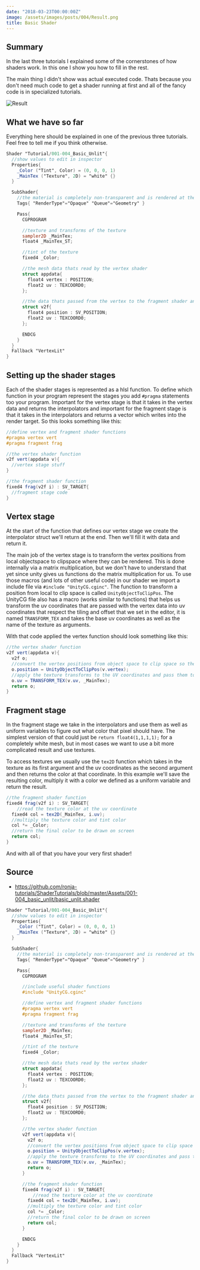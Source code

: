 ```yaml
---
date: "2018-03-23T00:00:00Z"
image: /assets/images/posts/004/Result.png
title: Basic Shader
---
```


## Summary

In the last three tutorials I explained some of the cornerstones of how shaders work. In this one I show you how to fill in the rest.

The main thing I didn't show was actual executed code. Thats because you don't need much code to get a shader running at first and all of the fancy code is in specialized tutorials.

![Result](/assets/images/posts/004/Result.png)

## What we have so far

Everything here should be explained in one of the previous three tutorials. Feel free to tell me if you think otherwise.

```glsl
Shader "Tutorial/001-004_Basic_Unlit"{
  //show values to edit in inspector
  Properties{
    _Color ("Tint", Color) = (0, 0, 0, 1)
    _MainTex ("Texture", 2D) = "white" {}
  }

  SubShader{
    //the material is completely non-transparent and is rendered at the same time as the other opaque geometry
    Tags{ "RenderType"="Opaque" "Queue"="Geometry" }

    Pass{
      CGPROGRAM

      //texture and transforms of the texture
      sampler2D _MainTex;
      float4 _MainTex_ST;

      //tint of the texture
      fixed4 _Color;

      //the mesh data thats read by the vertex shader
      struct appdata{
        float4 vertex : POSITION;
        float2 uv : TEXCOORD0;
      };

      //the data thats passed from the vertex to the fragment shader and interpolated by the rasterizer
      struct v2f{
        float4 position : SV_POSITION;
        float2 uv : TEXCOORD0;
      };

      ENDCG
    }
  }
  Fallback "VertexLit"
}
```

## Setting up the shader stages

Each of the shader stages is represented as a hlsl function. To define which function in your program represent the stages you add `#pragma` statements too your program. Important for the vertex stage is that it takes in the vertex data and returns the interpolators and important for the fragment stage is that it takes in the interpolators and returns a vector which writes into the render target. So this looks something like this:

```glsl
//define vertex and fragment shader functions
#pragma vertex vert
#pragma fragment frag

//the vertex shader function
v2f vert(appdata v){
  //vertex stage stuff
}

//the fragment shader function
fixed4 frag(v2f i) : SV_TARGET{
  //fragment stage code
}
```

## Vertex stage

At the start of the function that defines our vertex stage we create the interpolator struct we'll return at the end. Then we'll fill it with data and return it.

The main job of the vertex stage is to transform the vertex positions from local objectspace to clipspace where they can be rendered. This is done internally via a matrix multiplication, but we don't have to understand that yet since unity gives us functions do the matrix multiplication for us. To use those macros (and lots of other useful code) in our shader we import a include file via `#include "UnityCG.cginc"`. The function to transform a position from local to clip space is called `UnityObjectToClipPos`. The UnityCG file also has a macro (works similar to functions) that helps us transform the uv coordinates that are passed with the vertex data into uv coordinates that respect the tiling and offset that we set in the editor, it is named `TRANSFORM_TEX` and takes the base uv coordinates as well as the name of the texture as arguments.

With that code applied the vertex function should look something like this:

```glsl
//the vertex shader function
v2f vert(appdata v){
  v2f o;
  //convert the vertex positions from object space to clip space so they can be rendered correctly
  o.position = UnityObjectToClipPos(v.vertex);
  //apply the texture transforms to the UV coordinates and pass them to the v2f struct
  o.uv = TRANSFORM_TEX(v.uv, _MainTex);
  return o;
}
```

## Fragment stage

In the fragment stage we take in the interpolators and use them as well as uniform variables to figure out what color that pixel should have. The simplest version of that could just be `return float4(1,1,1,1);` for a completely white mesh, but in most cases we want to use a bit more complicated result and use textures.

To access textures we usually use the `tex2D` function which takes in the texture as its first argument and the uv coordinates as the second argument and then returns the color at that coordinate. In this example we'll save the resulting color, multiply it with a color we defined as a uniform variable and return the result.

```glsl
//the fragment shader function
fixed4 frag(v2f i) : SV_TARGET{
    //read the texture color at the uv coordinate
  fixed4 col = tex2D(_MainTex, i.uv);
  //multiply the texture color and tint color
  col *= _Color;
  //return the final color to be drawn on screen
  return col;
}
```

And with all of that you have your very first shader!

## Source

- <https://github.com/ronja-tutorials/ShaderTutorials/blob/master/Assets/001-004_basic_unlit/basic_unlit.shader>

```glsl
Shader "Tutorial/001-004_Basic_Unlit"{
  //show values to edit in inspector
  Properties{
    _Color ("Tint", Color) = (0, 0, 0, 1)
    _MainTex ("Texture", 2D) = "white" {}
  }

  SubShader{
    //the material is completely non-transparent and is rendered at the same time as the other opaque geometry
    Tags{ "RenderType"="Opaque" "Queue"="Geometry" }

    Pass{
      CGPROGRAM

      //include useful shader functions
      #include "UnityCG.cginc"

      //define vertex and fragment shader functions
      #pragma vertex vert
      #pragma fragment frag

      //texture and transforms of the texture
      sampler2D _MainTex;
      float4 _MainTex_ST;

      //tint of the texture
      fixed4 _Color;

      //the mesh data thats read by the vertex shader
      struct appdata{
        float4 vertex : POSITION;
        float2 uv : TEXCOORD0;
      };

      //the data thats passed from the vertex to the fragment shader and interpolated by the rasterizer
      struct v2f{
        float4 position : SV_POSITION;
        float2 uv : TEXCOORD0;
      };

      //the vertex shader function
      v2f vert(appdata v){
        v2f o;
        //convert the vertex positions from object space to clip space so they can be rendered correctly
        o.position = UnityObjectToClipPos(v.vertex);
        //apply the texture transforms to the UV coordinates and pass them to the v2f struct
        o.uv = TRANSFORM_TEX(v.uv, _MainTex);
        return o;
      }

      //the fragment shader function
      fixed4 frag(v2f i) : SV_TARGET{
          //read the texture color at the uv coordinate
        fixed4 col = tex2D(_MainTex, i.uv);
        //multiply the texture color and tint color
        col *= _Color;
        //return the final color to be drawn on screen
        return col;
      }

      ENDCG
    }
  }
  Fallback "VertexLit"
}
```
